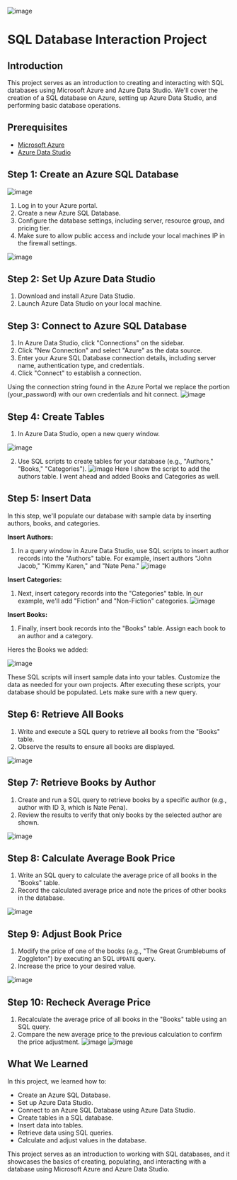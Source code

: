 ![image](https://github.com/itnatepena/SQL-DB-Intro/assets/147539410/c3f66eb5-314a-4f9c-b3d9-c7b2a768f6a3)

# SQL Database Interaction Project

## Introduction

This project serves as an introduction to creating and interacting with SQL databases using Microsoft Azure and Azure Data Studio. We'll cover the creation of a SQL database on Azure, setting up Azure Data Studio, and performing basic database operations.

## Prerequisites

- [Microsoft Azure](https://azure.microsoft.com/)
- [Azure Data Studio](https://docs.microsoft.com/en-us/sql/azure-data-studio/download)

## Step 1: Create an Azure SQL Database
![image](https://github.com/itnatepena/SQL-DB-Intro/assets/147539410/e2adc24d-bbfb-493b-8d11-5f8bca17e968)

1. Log in to your Azure portal.
2. Create a new Azure SQL Database.
3. Configure the database settings, including server, resource group, and pricing tier.
4. Make sure to allow public access and include your local machines IP in the firewall settings.

![image](https://github.com/itnatepena/SQL-DB-Intro/assets/147539410/010c2153-450c-43a9-a0c6-49eded1d1258)


## Step 2: Set Up Azure Data Studio

1. Download and install Azure Data Studio.
2. Launch Azure Data Studio on your local machine.

## Step 3: Connect to Azure SQL Database

1. In Azure Data Studio, click "Connections" on the sidebar.
2. Click "New Connection" and select "Azure" as the data source.
3. Enter your Azure SQL Database connection details, including server name, authentication type, and credentials.
4. Click "Connect" to establish a connection.

Using the connection string found in the Azure Portal we replace the portion (your_password) with our own credentials and hit connect.
![image](https://github.com/itnatepena/SQL-DB-Intro/assets/147539410/e430f205-37f9-45fc-a287-a29e282f8f45)

## Step 4: Create Tables

1. In Azure Data Studio, open a new query window.

![image](https://github.com/itnatepena/SQL-DB-Intro/assets/147539410/085aa592-1ee3-4253-aabd-9c2a563398bb)

2. Use SQL scripts to create tables for your database (e.g., "Authors," "Books," "Categories").
![image](https://github.com/itnatepena/SQL-DB-Intro/assets/147539410/9d1e687b-c053-49a3-b76d-59e73f2904c4)
Here I show the script to add the authors table. I went ahead and added Books and Categories as well.

## Step 5: Insert Data

In this step, we'll populate our database with sample data by inserting authors, books, and categories.

**Insert Authors:**

1. In a query window in Azure Data Studio, use SQL scripts to insert author records into the "Authors" table. For example, insert authors "John Jacob," "Kimmy Karen," and "Nate Pena."
![image](https://github.com/itnatepena/SQL-DB-Intro/assets/147539410/94548352-5e3a-467a-bab4-a81cd6377e26)

**Insert Categories:**

1. Next, insert category records into the "Categories" table. In our example, we'll add "Fiction" and "Non-Fiction" categories.
![image](https://github.com/itnatepena/SQL-DB-Intro/assets/147539410/6cb04aeb-3c82-47fd-898e-19d98d49f286)


**Insert Books:**

1. Finally, insert book records into the "Books" table. Assign each book to an author and a category.

Heres the Books we added:

![image](https://github.com/itnatepena/SQL-DB-Intro/assets/147539410/883f1942-8d5b-43b7-a138-2f017660e614)


These SQL scripts will insert sample data into your tables. Customize the data as needed for your own projects. After executing these scripts, your database should be populated. 
Lets make sure with a new query.

## Step 6: Retrieve All Books

1. Write and execute a SQL query to retrieve all books from the "Books" table.
2. Observe the results to ensure all books are displayed.

![image](https://github.com/itnatepena/SQL-DB-Intro/assets/147539410/9b2fbd3c-3c68-4d78-81a5-d8f34484532e)


## Step 7: Retrieve Books by Author

1. Create and run a SQL query to retrieve books by a specific author (e.g., author with ID 3, which is Nate Pena).
2. Review the results to verify that only books by the selected author are shown.

![image](https://github.com/itnatepena/SQL-DB-Intro/assets/147539410/4049a38b-5a0e-4c6e-adfe-ac8900899510)


## Step 8: Calculate Average Book Price

1. Write an SQL query to calculate the average price of all books in the "Books" table.
2. Record the calculated average price and note the prices of other books in the database.

![image](https://github.com/itnatepena/SQL-DB-Intro/assets/147539410/758382c6-9841-46f0-b21b-45bbf76b8c86)


## Step 9: Adjust Book Price

1. Modify the price of one of the books (e.g., "The Great Grumblebums of Zoggleton") by executing an SQL `UPDATE` query.
2. Increase the price to your desired value.

![image](https://github.com/itnatepena/SQL-DB-Intro/assets/147539410/f2de1811-d7ff-4710-9142-4299fcca19e3)


## Step 10: Recheck Average Price

1. Recalculate the average price of all books in the "Books" table using an SQL query.
2. Compare the new average price to the previous calculation to confirm the price adjustment.
![image](https://github.com/itnatepena/SQL-DB-Intro/assets/147539410/b9dbe4ba-5996-46e9-8c43-10a9f8c7eeeb)
![image](https://github.com/itnatepena/SQL-DB-Intro/assets/147539410/b8005c64-f1d7-421a-bc70-dd1741beb59c)



## What We Learned

In this project, we learned how to:

- Create an Azure SQL Database.
- Set up Azure Data Studio.
- Connect to an Azure SQL Database using Azure Data Studio.
- Create tables in a SQL database.
- Insert data into tables.
- Retrieve data using SQL queries.
- Calculate and adjust values in the database.

This project serves as an introduction to working with SQL databases, and it showcases the basics of creating, populating, and interacting with a database using Microsoft Azure and Azure Data Studio.

